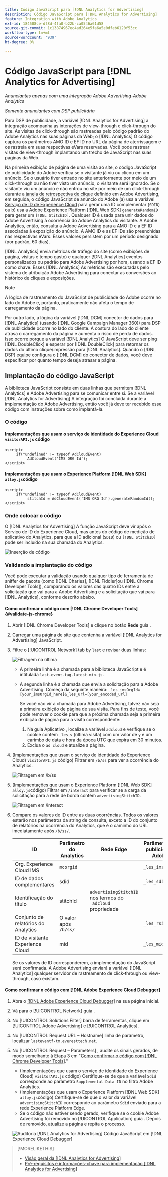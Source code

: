 ```yaml
---
title: Código JavaScript para [!DNL Analytics for Advertising]
description: Código JavaScript para [!DNL Analytics for Advertising]
feature: Integration with Adobe Analytics
exl-id: 184508ce-df8d-4fa0-b22b-ca0546a61d58
source-git-commit: 1c13874967ec4ad264e5fa6a5e0dfeb6120f53cc
workflow-type: tm+mt
source-wordcount: '939'
ht-degree: 0%

---
```


# Código JavaScript para [!DNL Analytics for Advertising]

*Anunciantes apenas com uma integração Adobe Advertising-Adobe Analytics*

*Somente anunciantes com DSP publicitária*

Para DSP de publicidade, a variável [!DNL Analytics for Advertising] a integração acompanha as interações de view-through e click-through do site. As visitas de click-through são rastreadas pelo código padrão do Adobe Analytics nas suas páginas da Web; o [!DNL Analytics] O código captura os parâmetros AMO ID e EF ID no URL da página de aterrissagem e os rastreia em suas respectivas eVars reservadas. Você pode rastrear visitas de view-through implantando um trecho de JavaScript nas suas páginas da Web.

Na primeira exibição de página de uma visita ao site, o código JavaScript de publicidade do Adobe verifica se o visitante já viu ou clicou em um anúncio. Se o usuário tiver entrado no site anteriormente por meio de um click-through ou não tiver visto um anúncio, o visitante será ignorado. Se o visitante viu um anúncio e não entrou no site por meio de um click-through durante a [janela de retrospectiva de clique](/help/integrations/analytics/prerequisites.md#lookback-a4adc) definido em Adobe Advertising, em seguida, o código JavaScript de anúncio do Adobe (a) usa a variável [Serviço de ID de Experience Cloud](https://experienceleague.adobe.com/docs/id-service/using/home.html) para gerar uma ID complementar (`SDID`) ou b) usa a Adobe Experience Platform [!DNL Web SDK] `generateRandomID` para gerar um `[!DNL StitchID]`. Qualquer ID é usada para unir dados do Adobe Advertising à ocorrência do Adobe Analytics do visitante. A Adobe Analytics, então, consulta a Adobe Advertising para a AMO ID e a EF ID associadas à exposição do anúncio. A AMO ID e as EF IDs são preenchidas nas respectivas eVars. Esses valores persistem por um período designado (por padrão, 60 dias).

[!DNL Analytics] envia métricas de tráfego do site (como exibições de página, visitas e tempo gasto) e qualquer [!DNL Analytics] eventos personalizados ou padrão para Adobe Advertising por hora, usando a EF ID como chave. Esses [!DNL Analytics] As métricas são executadas pelo sistema de atribuição Adobe Advertising para conectar as conversões ao histórico de cliques e exposições.

>[!NOTE]
>
>A lógica de rastreamento do JavaScript de publicidade do Adobe ocorre no lado do Adobe e, portanto, praticamente não afeta o tempo de carregamento da página.
>
>Por outro lado, a lógica da variável [!DNL DCM] conector de dados para [!DNL Analytics] (usando [!DNL Google Campaign Manager 360]) para DSP de publicidade ocorre no lado do cliente. A costura do lado do cliente atrasa o carregamento da página e aumenta o risco de perda de dados. Isso ocorre porque a variável [!DNL Analytics] O JavaScript deve ser ping [!DNL DoubleClick] e esperar por [!DNL DoubleClick] para retornar os dados do último clique/impressão para [!DNL Analytics]. Quando o [!DNL DSP] equipe configura o [!DNL DCM] do conector de dados, você deve especificar por quanto tempo deseja atrasar a página.

## Implantação do código JavaScript

A biblioteca JavaScript consiste em duas linhas que permitem [!DNL Analytics] e Adobe Advertising para se comunicar entre si. Se a variável [!DNL Analytics for Advertising] A integração foi concluída durante a implementação do Adobe Advertising, então você já deve ter recebido esse código com instruções sobre como implantá-la.

### O código

#### Implementações que usam o serviço de identidade do Experience Cloud `visitorAPI.js` código

```
<script>
     if("undefined" != typeof AdCloudEvent) 
          AdCloudEvent('IMS ORG Id');
</script>
```

#### Implementações que usam o Experience Platform [!DNL Web SDK] `alloy.js`código

```
<script>
     if("undefined" != typeof AdCloudEvent) 
          stitchId = AdCloudEvent('IMS ORG Id').generateRandomId();
</script>
```

### Onde colocar o código

O [!DNL Analytics for Advertising] A função JavaScript deve vir após o Serviço de ID do Experience Cloud, mas antes do código de medição de aplicativo do Analytics, para que a ID adicional (`SDID`) ou `[!DNL StitchID]` pode ser incluído na sua chamada do Analytics.

![Inserção de código](/help/integrations/assets/a4adc-code-placement.png)

### Validando a implantação do código

Você pode executar a validação usando qualquer tipo de ferramenta de sniffer de pacote (como [!DNL Charles], [!DNL Fiddler]ou [!DNL Chrome Developer Tools]), comparando os valores das quatro IDs entre a solicitação que vai para a Adobe Advertising e a solicitação que vai para [!DNL Analytics], conforme descrito abaixo.

#### Como confirmar o código com [!DNL Chrome Developer Tools] {#validate-js-chrome}

1. Abrir [!DNL Chrome Developer Tools] e clique no botão **Rede** guia .

1. Carregar uma página de site que contenha a variável [!DNL Analytics for Advertising] JavaScript.

1. Filtre o [!UICONTROL Network] tab by `last` e revisar duas linhas:

   ![Filtragem na última](/help/integrations/assets/a4adc-code-validation-filter-last.png)

   * A primeira linha é a chamada para a biblioteca JavaScript e é intitulada `last-event-tag-latest.min.js`.
   * A segunda linha é a chamada que envia a solicitação para a Adobe Advertising. Começa da seguinte maneira: `_les_imsOrgId=[your_imsOrgId_here]&_les_url=[your_encoded_url]`

      Se você não vir a chamada para Adobe Advertising, talvez não seja a primeira exibição de página de sua visita. Para fins de teste, você pode remover o cookie para que a próxima chamada seja a primeira exibição de página para a visita correspondente:

      1. Na guia Aplicativo , localize a variável `adcloud` e verifique se o cookie contém `_les_v` (última visita) com um valor de `y` e um carimbo de data e hora da época UTC que expira em 30 minutos.
      1. Exclua o `ad cloud` e atualize a página.

1. (Implementações que usam o serviço de identidade do Experience Cloud) `visitorAPI.js` código) Filtrar em `/b/ss` para ver a ocorrência do Analytics.

   ![Filtragem em `/b/ss`](/help/integrations/assets/a4adc-code-validation-filter-bss.png)

1. (Implementações que usam o Experience Platform [!DNL Web SDK] `alloy.js`código) Filtrar em `/interact` para verificar se a carga da solicitação para a rede de borda contém `advertisingStitchID`.

   ![Filtragem em `/interact`](/help/integrations/assets/a4adc-code-validation-filter-interact.png)

1. Compare os valores de ID entre as duas ocorrências. Todos os valores estarão nos parâmetros da string de consulta, exceto a ID do conjunto de relatórios na ocorrência do Analytics, que é o caminho do URL imediatamente após `/b/ss/`.

   | ID | Parâmetro do Analytics | Rede Edge | Parâmetro de publicidade Adobe |
   | --- | --- | --- | --- |
   | Org. Experience Cloud IMS | `mcorgid` |  | `_les_imsOrgid` |
   | ID de dados complementares | sdid |  | `_les_sdid` |
   | Identificação do título | stitchId | `advertisingStitchID` nos termos do `_adcloud` propriedade |  |
   | Conjunto de relatórios do Analytics | O valor após `/b/ss/` |  | `_les_rsid` |
   | ID de visitante Experience Cloud | mid |  | `_les_mid` |

   Se os valores de ID corresponderem, a implementação do JavaScript será confirmada. A Adobe Advertising enviará a variável [!DNL Analytics] qualquer servidor de rastreamento de click-through ou view-through, caso existam.

#### Como confirmar o código com [!DNL Adobe Experience Cloud Debugger]

1. Abra o [[!DNL Adobe Experience Cloud Debugger]](https://experienceleague.adobe.com/docs/debugger/using-v2/summary.html) na sua página inicial.
1. Vá para o [!UICONTROL Network] guia .
1. No [!UICONTROL Solutions Filter] barra de ferramentas, clique em [!UICONTROL Adobe Advertising] e [!UICONTROL Analytics].
1. No [!UICONTROL Request URL – Hostname] linha de parâmetro, localizar `lasteventf-tm.everesttech.net`.
1. No [!UICONTROL Request – Parameters] , audite os sinais gerados, de modo semelhante à Etapa 3 em &quot;[Como confirmar o código com [!DNL Chrome Developer Tools]](#validate-js-chrome).&quot;
   * (Implementações que usam o serviço de identidade do Experience Cloud) `visitorAPI.js` código) Certifique-se de que a variável `Sdid` corresponde ao parâmetro `Supplemental Data ID` no filtro Adobe Analytics.
   * (Implementações que usam o Experience Platform [!DNL Web SDK] `alloy.js`código) Certifique-se de que o valor da variável `advertisingStitchID` corresponde ao parâmetro `Sdid` enviado para a rede Experience Platform Edge.
   * Se o código não estiver sendo gerado, verifique se o cookie Adobe Advertising foi removido no [!UICONTROL Application] guia . Depois de removido, atualize a página e repita o processo.

   ![Auditoria [!DNL Analytics for Advertising] Código JavaScript em [!DNL Experience Cloud Debugger]](/help/integrations/assets/a4adc-js-audit-debugger.png)

>[!MORELIKETHIS]
>
>* [Visão geral da [!DNL Analytics for Advertising]](overview.md)
>* [Pré-requisitos e informações-chave para implementação [!DNL Analytics for Advertising]](prerequisites.md)

